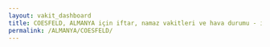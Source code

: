 ```yaml
---
layout: vakit_dashboard
title: COESFELD, ALMANYA için iftar, namaz vakitleri ve hava durumu - ilçe/eyalet seç
permalink: /ALMANYA/COESFELD/
---
```


<script type="text/javascript">
  var GLOBAL_COUNTRY = 'ALMANYA';
  var GLOBAL_CITY = 'COESFELD';
  var GLOBAL_STATE = '';
  var lat = 72;
  var lon = 21;
</script>

